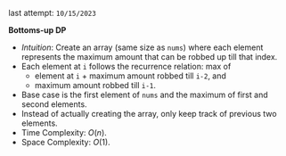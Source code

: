 last attempt: `10/15/2023`

**Bottoms-up DP**
- *Intuition*: Create an array (same size as `nums`) where each element represents the maximum amount that can be robbed up till that index.
- Each element at `i` follows the recurrence relation: max of   
  - element at `i` + maximum amount robbed till `i-2`, and
  - maximum amount robbed till `i-1`. 
- Base case is the first element of `nums` and the maximum of first and second elements. 
- Instead of actually creating the array, only keep track of previous two elements. 
- Time Complexity: $O(n)$. 
- Space Complexity: $O(1)$. 